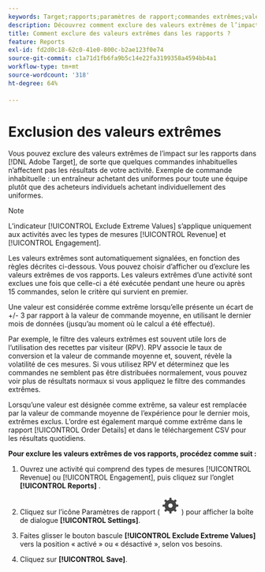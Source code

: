 ```yaml
---
keywords: Target;rapports;paramètres de rapport;commandes extrêmes;valeurs extrêmes
description: Découvrez comment exclure des valeurs extrêmes de l’impact sur les rapports dans Adobe  [!DNL Target]  que quelques commandes inhabituelles n’affectent pas les résultats de votre activité.
title: Comment exclure des valeurs extrêmes dans les rapports ?
feature: Reports
exl-id: fd2d0c18-62c0-41e0-800c-b2ae123f0e74
source-git-commit: c1a71d1fb6fa9b5c14e22fa3199358a4594bb4a1
workflow-type: tm+mt
source-wordcount: '318'
ht-degree: 64%

---
```


# Exclusion des valeurs extrêmes

Vous pouvez exclure des valeurs extrêmes de l’impact sur les rapports dans [!DNL Adobe Target], de sorte que quelques commandes inhabituelles n’affectent pas les résultats de votre activité. Exemple de commande inhabituelle : un entraîneur achetant des uniformes pour toute une équipe plutôt que des acheteurs individuels achetant individuellement des uniformes.

>[!NOTE]
>
>L’indicateur [!UICONTROL Exclude Extreme Values] s’applique uniquement aux activités avec les types de mesures [!UICONTROL Revenue] et [!UICONTROL Engagement].

Les valeurs extrêmes sont automatiquement signalées, en fonction des règles décrites ci-dessous. Vous pouvez choisir d’afficher ou d’exclure les valeurs extrêmes de vos rapports. Les valeurs extrêmes d’une activité sont exclues une fois que celle-ci a été exécutée pendant une heure ou après 15 commandes, selon le critère qui survient en premier.

Une valeur est considérée comme extrême lorsqu’elle présente un écart de +/- 3 par rapport à la valeur de commande moyenne, en utilisant le dernier mois de données (jusqu’au moment où le calcul a été effectué).

Par exemple, le filtre des valeurs extrêmes est souvent utile lors de l’utilisation des recettes par visiteur (RPV). RPV associe le taux de conversion et la valeur de commande moyenne et, souvent, révèle la volatilité de ces mesures. Si vous utilisez RPV et déterminez que les commandes ne semblent pas être distribuées normalement, vous pouvez voir plus de résultats normaux si vous appliquez le filtre des commandes extrêmes.

Lorsqu’une valeur est désignée comme extrême, sa valeur est remplacée par la valeur de commande moyenne de l’expérience pour le dernier mois, extrêmes exclus. L’ordre est également marqué comme extrême dans le rapport [!UICONTROL Order Details] et dans le téléchargement CSV pour les résultats quotidiens.

**Pour exclure les valeurs extrêmes de vos rapports, procédez comme suit :**

1. Ouvrez une activité qui comprend des types de mesures [!UICONTROL Revenue] ou [!UICONTROL Engagement], puis cliquez sur l’onglet **[!UICONTROL Reports]** .
1. Cliquez sur l’icône Paramètres de rapport ( ![icône Paramètres de rapport](/help/main/assets/icons/Setting.svg) ) pour afficher la boîte de dialogue **[!UICONTROL Settings]**.

1. Faites glisser le bouton bascule **[!UICONTROL Exclude Extreme Values]** vers la position « activé » ou « désactivé », selon vos besoins.
1. Cliquez sur **[!UICONTROL Save]**.
